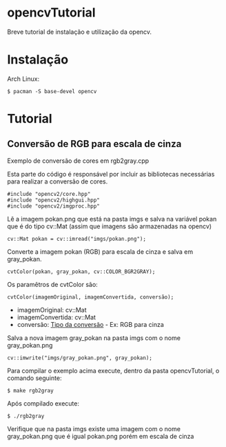 # opencvTutorial
Breve tutorial de instalação e utilização da opencv.

# Instalação

Arch Linux:

```$ pacman -S base-devel opencv```

# Tutorial

## Conversão de RGB para escala de cinza

Exemplo de conversão de cores em rgb2gray.cpp

Esta parte do código é responsável por incluir as bibliotecas necessárias para realizar a conversão de cores.
```
#include "opencv2/core.hpp"
#include "opencv2/highgui.hpp"
#include "opencv2/imgproc.hpp"
```

Lê a imagem pokan.png que está na pasta imgs e salva na variável pokan que é do tipo cv::Mat (assim que imagens são armazenadas na opencv)
```
cv::Mat pokan = cv::imread("imgs/pokan.png");
```

Converte a imagem pokan (RGB) para escala de cinza e salva em gray_pokan.
```
cvtColor(pokan, gray_pokan, cv::COLOR_BGR2GRAY);
```

Os paramêtros de cvtColor são:

```cvtColor(imagemOriginal, imagemConvertida, conversão);```

- imagemOriginal: cv::Mat
- imagemConvertida: cv::Mat
- conversão: [Tipo da conversão](https://docs.opencv.org/3.1.0/d7/d1b/group__imgproc__misc.html#ga4e0972be5de079fed4e3a10e24ef5ef0) - Ex: RGB para cinza


Salva a nova imagem gray_pokan na pasta imgs com o nome gray_pokan.png
```
cv::imwrite("imgs/gray_pokan.png", gray_pokan);
```



Para compilar o exemplo acima execute, dentro da pasta opencvTutorial, o comando seguinte:

```$ make rgb2gray```

Após compilado execute:

```$ ./rgb2gray ```

Verifique que na pasta imgs existe uma imagem com o nome gray_pokan.png que é igual pokan.png porém em escala de cinza

